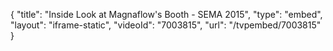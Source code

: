 {
    "title": "Inside Look at Magnaflow's Booth - SEMA 2015",
    "type": "embed",
    "layout": "iframe-static",
    "videoId": "7003815",
    "url": "\/tvpembed\/7003815"
}
